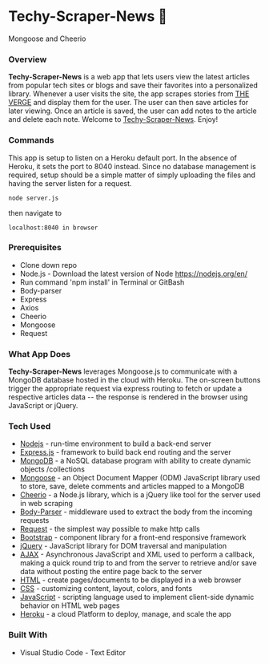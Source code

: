 # Techy-Scraper-News **:newspaper:**
Mongoose and Cheerio

### Overview
**Techy-Scraper-News** is a web app that lets users view the latest articles from popular tech sites or blogs and save their favorites into a personalized library. Whenever a user visits the site, the app scrapes stories from [THE VERGE](https://www.theverge.com/) and display them for the user. The user can then save articles for later viewing. Once an article is saved, the user can add notes to the article and delete each note.
Welcome to [Techy-Scraper-News](https://limitless-shore-65628.herokuapp.com/). Enjoy!


### Commands

This app is setup to listen on a Heroku default port. In the absence of Heroku, it sets the port to 8040 instead. Since no database management is required, setup should be a simple matter of simply uploading the files and having the server listen for a request.	
```
node server.js
```
then navigate to 
```
localhost:8040 in browser
```


### Prerequisites

- Clone down repo
- Node.js - Download the latest version of Node https://nodejs.org/en/
- Run command 'npm install' in Terminal or GitBash
- Body-parser
- Express
- Axios
- Cheerio
- Mongoose
- Request


### What App Does

**Techy-Scraper-News** leverages Mongoose.js to communicate with a MongoDB database hosted in the cloud with Heroku. The on-screen buttons trigger the appropriate request via express routing to fetch or update a respective articles data -- the response is rendered in the browser using JavaScript or jQuery.


### Tech Used

* [Nodejs](https://nodejs.org/en/) - run-time environment to build a back-end server
* [Express.js](https://expressjs.com/) - framework to build back end routing and the server
* [MongoDB](https://www.mongodb.com/download-center#community) - a NoSQL database program with ability to create dynamic objects /collections
* [Mongoose](http://mongoosejs.com/docs/) - an Object Document Mapper (ODM) JavaScript library used to store, save, delete comments and articles mapped to a MongoDB
* [Cheerio](https://www.npmjs.com/package/cheerio) - a Node.js library, which is a  jQuery like tool for the server used in web scraping
* [Body-Parser](https://www.npmjs.com/package/inquirer) - middleware used to extract the body from the incoming requests
* [Request](https://www.npmjs.com/package/request) - the simplest way possible to make http calls
* [Bootstrap](https://www.bootstrapcdn.com/) - component library for a front-end responsive framework
* [jQuery](https://jquery.com/) - JavaScript library for DOM traversal and manipulation
* [AJAX](https://developer.mozilla.org/en-US/docs/Web/Guide/AJAX/Getting_Started) - Asynchronous JavaScript and XML used to perform a callback, making a quick round trip to and from the server to retrieve and/or save data without posting the entire page back to the server
* [HTML](https://html.com/) - create pages/documents to be displayed in a web browser
* [CSS](https://www.w3schools.com/Css/css_intro.asp) - customizing content, layout, colors, and fonts
* [JavaScript](https://www.javascript.com/) - scripting language used to implement client-side dynamic behavior on HTML web pages
* [Heroku](https://html.com/) - a cloud Platform to deploy, manage, and scale the app


### Built With
- Visual Studio Code - Text Editor